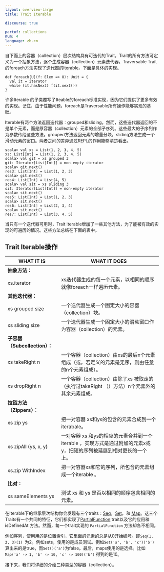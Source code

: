 ```yaml
---
layout: overview-large
title: Trait Iterable

discourse: true

partof: collections
num: 4
language: zh-cn
---
```


自下而上的容器（collection）层次结构具有可迭代的Trait。Trait的所有方法可定义为一个抽象方法，逐个生成容器（collection）元素迭代器。Traversable Trait的foreach方法实现了迭代器的Iterable。下面是具体的实现。

    def foreach[U](f: Elem => U): Unit = {
      val it = iterator
      while (it.hasNext) f(it.next())
    } 
    
许多Iterable 的子类覆写了Iteable的foreach标准实现，因为它们提供了更多有效的实现。记住，由于性能问题，foreach是Traversable所有操作能够实现的基础。

Iterable有两个方法返回迭代器：grouped和sliding。然而，这些迭代器返回的不是单个元素，而是原容器（collection）元素的全部子序列。这些最大的子序列作为参数传给这些方法。grouped方法返回元素的增量分块，sliding方法生成一个滑动元素的窗口。两者之间的差异通过REPL的作用能够清楚看出。

    scala> val xs = List(1, 2, 3, 4, 5)
    xs: List[Int] = List(1, 2, 3, 4, 5)
    scala> val git = xs grouped 3
    git: Iterator[List[Int]] = non-empty iterator
    scala> git.next()
    res3: List[Int] = List(1, 2, 3)
    scala> git.next()
    res4: List[Int] = List(4, 5)
    scala> val sit = xs sliding 3
    sit: Iterator[List[Int]] = non-empty iterator
    scala> sit.next()
    res5: List[Int] = List(1, 2, 3)
    scala> sit.next()
    res6: List[Int] = List(2, 3, 4)
    scala> sit.next()
    res7: List[Int] = List(3, 4, 5)
    
当只有一个迭代器可用时，Trait Iterable增加了一些其他方法，为了能被有效的实现的可遍历的情况。这些方法总结在下面的表中。

## Trait Iterable操作

| WHAT IT IS | WHAT IT DOES |
|--------------|--------------|
| **抽象方法：**	 |             |
| xs.iterator | xs迭代器生成的每一个元素，以相同的顺序就像foreach一样遍历元素。 |
| **其他迭代器：**	 |             | 
| xs grouped size | 一个迭代器生成一个固定大小的容器（collection）块。 |
| xs sliding size | 一个迭代器生成一个固定大小的滑动窗口作为容器（collection）的元素。 |
| **子容器（Subcollection）：**	 |               | 
| xs takeRight n | 一个容器（collection）由xs的最后n个元素组成（或，若定义的元素是无序，则由任意的n个元素组成）。 |
| xs dropRight n | 一个容器（collection）由除了xs 被取走的（执行过takeRight （）方法）n个元素外的其余元素组成。 |
| **拉链方法（Zippers）：**	 |             | 
| xs zip ys | 把一对容器 xs和ys的包含的元素合成到一个iterabale。 |
| xs zipAll (ys, x, y) | 一对容器 xs 和ys的相应的元素合并到一个iterable ，实现方式是通过附加的元素x或y，把短的序列被延展到相对更长的一个上。 |
| xs.zip WithIndex | 把一对容器xs和它的序列，所包含的元素组成一个iterable 。 |
| **比对：**	 |                | 
| xs sameElements ys | 测试 xs 和 ys 是否以相同的顺序包含相同的元素。 |


在Iterable下的继承层次结构你会发现有三个traits：[Seq](https://www.scala-lang.org/api/current/scala/collection/Seq.html)，[Set](https://www.scala-lang.org/api/current/scala/collection/Set.html)，和 [Map](https://www.scala-lang.org/api/current/scala/collection/Map.html)。这三个Traits有一个共同的特征，它们都实现了[PartialFunction](https://www.scala-lang.org/api/current/scala/PartialFunction.html) trait以及它的应用和isDefinedAt 方法。然而，每一个trait实现的 `PartialFunction` 方法却各不相同。 

例如序列，使用用的是位置索引，它里面的元素的总是从0开始编号。即`Seq(1, 2, 3)(1) `为2。例如sets，使用的是成员测试。例如`Set('a', 'b', 'c')('b') `算出来的是true，而`Set()('a')`为false。最后，maps使用的是选择。比如`Map('a' -> 1, 'b' -> 10, 'c' -> 100)('b')` 得到的是10。

接下来，我们将详细的介绍三种类型的容器（collection）。

